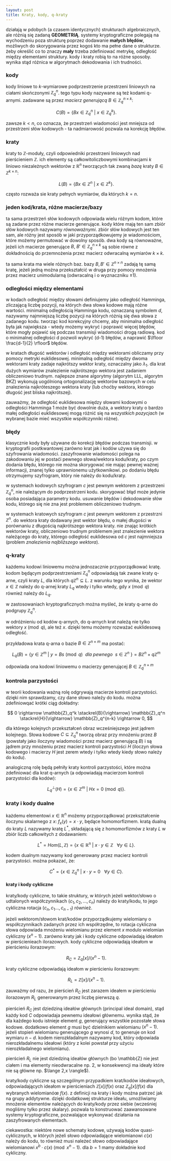 ```yaml
---
layout: post
title: Kraty, kody, q-kraty
---
```


działają w pdobych (a czasem identycznych) strukturach algebraicznych, ale różnią się zadaną **GEOMETRIĄ**.
systemy kryptograficzne polegają na wychodzeniu poza strukturę poprzez dodawanie **małych błędów**,
możliwych do skorygowania przez kogoś kto ma pełne dane o strukturze. żeby określić co to znaczy **mały** trzeba zdefiniować metrykę,
odległość między elementami struktury. kody i kraty robią to na różne sposoby. wynika stąd różnica w algorytmach dekodowania i ich
trudności.

### kody

kody liniowe to $k$-wymiarowe podprzestrzenie przestrzeni liniowych na ciałami skończonymi $\mathbb{Z}_q^n$.
tego typu kody nazywane są też kodami q-arnymi. zadawane są przez *macierz generującą* $B \in \mathbb{Z}_q^{n \times k}$:

$$ C(B) = \{ Bx \in \mathbb{Z}_q^n ~|~ x \in \mathbb{Z}_q^k \}. $$

zawsze $k<n$, co oznacza, że przestrzeń wiadomości jest mniejsza od przestrzeni słów kodowych - ta nadmiarowość pozwala
na korekcję błędów.

### kraty

kraty to $\mathbb{Z}$-moduły, czyli odpowiedniki przestrzeni liniowych nad pierścieniem $\mathbb{Z}$. ich elementy są całkowitoliczbowymi
kombinacjami $k$ liniowo niezależnych wektorów z $\mathbb{R}^n$ tworzących tak zwaną *bazę* kraty $B \in \mathbb{Z}^{k \times n}$:

$$ L(B) = \{ Bx \in \mathbb{Z}^n ~|~ x \in \mathbb{Z}^k \}. $$

często rozważa sie kraty pełnych wymiarów, dla których $k=n$.

### jeden kod/krata, różne macierze/bazy

ta sama przestrzeń słów kodowych odpowiada wielu różnym kodom, które są zadane przez różne macierze generujące. kody które mają ten sam zbiór słów
kodowych nazywamy *równoważnymi*. zbiór słów kodowych jest ten sam, ale różny jest sposób w jaki przyporządkowujemy je wiadomościom, które możemy
permutować w dowolny sposób. dwa kody są równoważne, jeżeli ich macierze generujące $B,~B' \in \mathbb{Z}_q^{n \times k}$ są sobie równe z dokładnością do
przemnożenia przez macierz odwracalną wymiarów $k \times k$.

ta sama krata ma wiele różnych baz. bazy $B, B' \in \mathbb{Z}^{n \times n}$ zadają tę samą kratę, jeżeli jedną można przekształcić w druga przy
pomocy mnożenia przez macierz unimodularną (odwracalną i o wyznaczniku $\pm 1$).

### odległości między elementami

w kodach odległość między słowami definiujemy jako odległość Hamminga, zliczającą liczbę pozycji, na których dwa słowa
kodowe mają różne wartości. minimalną odległością Hamminga kodu, oznaczaną symbolem $d$, nazywamy najmniejszą liczbę pozycji na których różnią się
dwa słowa z zadanego kodu. tworząc kod korekcyjny chcemy, aby minimalna odległość była jak największa - wtedy możemy wykryć
i poprawić więcej błędów, które mogły pojawić się podczas transmisji wiadomości drogą radiową. kod o minimalnej odległości d pozwoli
wykryć (d-1) błędów, a naprawić $\lfloor \frac{d-1}{2} \rfloor$ błędów.

w kratach długość wektorów i odległość między wektorami obliczamy przy pomocy metryki euklidesowej. minimalną odległość między
dwoma wektorami kraty zadaje najkrótszy wektor kraty, oznaczalny jako $\lambda_1$. dla krat dużych wymiarów znalezienie
najkrótszego wektora jest zadaniem obliczeniowo trudnym. najlepsze znane algorytmy (algorytm LLL, algorytm BKZ) wykonują uogólnioną
ortogonalizację wektorów bazowych w celu znalezienia najkróteszego wektora kraty (lub choćby wektora, którego długość jest bliska najkrótszej).

zauważmy, że odległość euklidesowa między słowami kodowymi o odległości Hamminga 1 może być dowolnie duża, a wektory kraty o bardzo małej odległości
euklidesowej mogą różnić się na *wszystkich pozycjach* (w wybranej bazie mieć wszystkie współczynniki różne).

### błędy

klasycznie kody były używane do korekcji błędów podczas transmisji. w kryptografii postkwantowej zarówno krat jak i kodów używa się
do szyfrowania wiadomości. zaszyfrowanie wiadomości polega na zakodowaniu jej w postaći pewnego słowa/wektora kodu/kraty, po czym dodania błędu,
którego nie można skorygować nie mając pewnej ważnej informacji, znanej tylko uprawnionemu użytkownikowi. po dodaniu błędu otrzymujemy szyfrogram,
który nie należy do kodu/kraty.

w systemach kodowych szyfrogram $c$ jest pewnym wektorem z przestrzeni $\mathbb{Z}_q^n$, nie należącym do podprzestrzeni kodu. skorygować błąd
może jedynie osoba posiadająca parametry kodu. usuwanie błędów i dekodowanie słów kodu, którego się nie zna jest problemem obliczeniowo trudnym.

w systemach kratowych szyfrogram $c$ jest pewnym wektorem z przestrzni $\mathbb{Z}^n$. do wektora kraty dodawany jest wektor błędu, o małej długości
w porównaniu z długością najkrótszego wektora kraty. nie znając krótkich wektorów kraty, obliczeniowo trudnym problemem jest znalezienie
wektora należącego do kraty, którego odległość euklidesowa od $c$ jest najmniejsza (problem *znalezienia najbliższego wektora*).

### q-kraty

każdemu kodowi liniowemu można jednozacznie przyporządkować kratę. kodom będącym podprzestrzeniami $\mathbb{Z}_q^n$
odpowiadają tak zwane kraty q-arne, czyli kraty $L$, dla których $q\mathbb{Z}^n \subseteq L$. z warunku tego wynika, że
wektor $x \in \mathbb{Z}$ należy do q-arnej kraty $L_q$ wtedy i tylko wtedy, gdy $x \pmod{q}$ również należy do $L_q$.

w zastosowaniach kryptograficznych można myśleć, że kraty q-arne do podgrupy $\mathbb{Z}_q^n$.

w odróżnieniu od kodów q-arnych, do q-arnych krat należą nie tylko wektory $x \pmod{q}$, ale też $x$. dzięki temu
możemy rozważać euklidesową odległość.

przykładowa krata q-arna o bazie $B \in \mathbb{Z}^{n \times m}$ ma postać:

$$ L_q(B) = \{ y \in \mathbb{Z}^m ~|~ y = B s \pmod{q}~~dla~pewnego~~s \in \mathbb{Z}^n~\} = B \mathbb{Z}^n + q\mathbb{Z}^m$$

odpowiada ona kodowi liniowemu o macierzy generującej $B \in \mathbb{Z}_q^{n \times m}$

### kontrola parzystości

w teorii kodowania ważną rolę odgrywają macierze kontroli parzystości. dzięki nim sprawdzamy, czy dane słowo należy do kodu.
można zdefiniowqać krótki ciąg dokładny:

$$ 0 \rightarrow \mathbb{Z}_q^k \stackrel{B}{\rightarrow} \mathbb{Z}_q^n \stackrel{H}{\rightarrow} \mathbb{Z}_q^{n-k} \rightarrow 0, $$

dla którego kolejnych przekształceń obraz wcześniejszego jest jądrem kolejnego. Słowa kodowe $C \subseteq \mathbb{Z}_q^n$ tworzą obraz
przy mnożeniu przez $B$ (powstały jako iloczyny wiadomości przez macierz generującą $B$) i są jądrem przy mnożeniu przez macierz kontroli
parzystości $H$ (iloczyn słowa kodowego i macierzy $H$ jest zerem wtedy i tylko wtedy kiedy słowo należy do kodu).

analogiczną rolę będą pełniły kraty kontroli parzystości, które można zdefiniować dla krat q-arnych (a odpowiadają macierzom
kontroli parzystości dla kodów):

$$ L_q^{\perp}(H) = \{ x \in \mathbb{Z}^m ~|~ H x = 0 \pmod{q} \}. $$

### kraty i kody dualne

każdemu elementowi $x \in \mathbb{R}^n$ możemy przyporządkować przekształcenie iloczynu skalarnego z $x$: $f_x(y)=x \cdot y$, będące homomorfizmem.
kratą dualną do kraty $L$ nazywamy kratę $L^*$, składającą się z homomorfizmów z kraty $L$ w zbiór liczb całkowitych z dodawaniem:

$$ L^* = Hom(L,\mathbb{Z}) = \{ x \in \mathbb{R}^n ~|~ x \cdot y \in \mathbb{Z} ~~~ \forall y \in L \}. $$

kodem dualnym nazywamy kod generowany przez macierz kontroli parzystości. można pokazać, że:

$$ C^* = \{ x \in \mathbb{Z}_q^n ~|~ x \cdot y = 0 ~~~ \forall y \in C \}.$$

#### kraty i kody cykliczne

kraty/kody cykliczne, to takie struktury, w których jeżeli wektor/słowo o udtalonych współczynnikach $(c_1,c_2,\ldots,c_n)$
należy do kraty/kodu, to jego cykliczna rotacja $(c_n,c_1\ldots, c_{n-1})$ również.

jeżeli wektorom/słowom krat/kodów przyporządkujemy wielomiany o współczynnikach zadanych przez ich współrzędne, to rotacja cykliczna
słowa odpowiada mnożeniu wielomianu przez element $x$ modulo wielomian cykliczny $(x^n-1)$.
zarówno kraty jak i kody cykliczne odpowiadają ideałom w pierścienieach ilorazowych. kody cykliczne odpowiadają ideałom w pierścieniu
ilorazowym:

$$ R_C = \mathbb{Z}_q[x]/(x^n-1).$$

kraty cykliczne odpowiadają ideałom w pierścieniu ilorazowym:

$$R_L = \mathbb{Z}[x] / (x^n-1).$$

zauważmy od razu, że pierścień $R_C$ jest zarazem ideałem w pierścieniu ilorazowym $R_L$ generowanym przez liczbę pierwszą $q$.

pierścień $R_C$ jest dziedziną ideałów głównych (principal ideal domain), stąd każdy kod $C$ odpowiadaja pewnemu ideałowi głównemu.
wynika stąd, że dla każdego kodu istnieje element $g$, generujący wszystkie pozostałe słowa kodowe. dodatkowo element $g$ musi być dzielnikiem
wielomianu $(x^n-1)$. jeżeli stopień wielomianu generującego $g$ wynosi $d$, to generuje on kod wymiaru $n-d$. kodem nierozkładalnym nazywamy
kod, który odpowiada nierozkładalnemu ideałowi (który z kolei powstał przy użyciu nierozkładalnego wielomianu).

pierścień $R_L$ nie jest dziedziną ideałów głównych (bo \mathbb{Z} nie jest ciałem i ma elementy nieodwracalne np. $2$, w konsekwencji ma ideały
które nie są główne np. $\lange 2,x \rangle$).

kraty/kody cykliczne są szczególnym przypadkiem krat/kodów ideałowych, odpowiadających ideałom w pierścieniach $\mathbb{Z}[x]/f(x)$ oraz
$\mathbb{Z}_q[x]/f(x)$ dla wybranych wielomianóœ $f(x)$. z definicji na kraty i kody można patrzeć jak na grupy addytywne.
dzięki dodatkowej strukturze ideału, umożliwiamy mnożenie elementów należących do kraty/kody przez siebie (wcześniej mogliśmy tylko przez skalary).
pozwala to konstruować zaawansowane systemy kryptograficzne, pozwalające wykonywać działania na zaszyfrowanych elementach.

ciekawostka: niektóre nowe schematy kodowe, używają kodów quasi-cyklicznych, w których jeżeli słowo odpowiadające wielomianowi $c(x)$
należy do kodu, to również musi należeć słowo odpowiadające wielomianowi $x^b \cdot c(x) \pmod{x^n-1}$. dla $b=1$ mamy dokładnie kod cykliczny.
